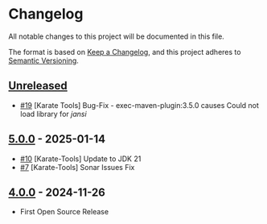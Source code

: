 # Changelog

All notable changes to this project will be documented in this file.

The format is based on [Keep a Changelog](https://keepachangelog.com/en/1.0.0/),
and this project adheres to [Semantic Versioning](https://semver.org/spec/v2.0.0.html).

## [Unreleased]

- [#19](https://github.com/InditexTech/karatetools-oss/issues/19) [Karate Tools] Bug-Fix - exec-maven-plugin:3.5.0 causes Could not load library for *jansi*

## [5.0.0] - 2025-01-14

- [#10](https://github.com/InditexTech/karatetools-oss/issues/10) [Karate-Tools] Update to JDK 21
- [#7](https://github.com/InditexTech/karatetools-oss/issues/7) [Karate-Tools] Sonar Issues Fix

## [4.0.0] - 2024-11-26

- First Open Source Release

[Unreleased]: https://github.com/InditexTech/karatetools-oss/compare/5.0.0...HEAD

[5.0.0]: https://github.com/InditexTech/karatetools-oss/compare/4.0.0...5.0.0

[4.0.0]: https://github.com/InditexTech/karatetools-oss/releases/tag/4.0.0
